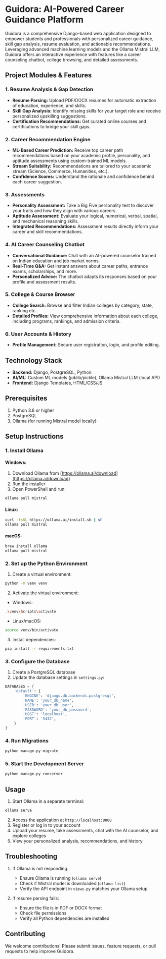 # Guidora: AI-Powered Career Guidance Platform

Guidora is a comprehensive Django-based web application designed to empower students and professionals with personalized career guidance, skill gap analysis, resume evaluation, and actionable recommendations. Leveraging advanced machine learning models and the Ollama Mistral LLM, Guidora offers an interactive experience with features like a career counseling chatbot, college browsing, and detailed assessments.

## Project Modules & Features

### 1. Resume Analysis & Gap Detection
- **Resume Parsing:** Upload PDF/DOCX resumes for automatic extraction of education, experience, and skills.
- **Skill Gap Analysis:** Identify missing skills for your target role and receive personalized upskilling suggestions.
- **Certification Recommendations:** Get curated online courses and certifications to bridge your skill gaps.

### 2. Career Recommendation Engine
- **ML-Based Career Prediction:** Receive top career path recommendations based on your academic profile, personality, and aptitude assessments using custom-trained ML models.
- **Stream Suitability:** Recommendations are tailored to your academic stream (Science, Commerce, Humanities, etc.).
- **Confidence Scores:** Understand the rationale and confidence behind each career suggestion.

### 3. Assessments
- **Personality Assessment:** Take a Big Five personality test to discover your traits and how they align with various careers.
- **Aptitude Assessment:** Evaluate your logical, numerical, verbal, spatial, and mechanical reasoning skills.
- **Integrated Recommendations:** Assessment results directly inform your career and skill recommendations.

### 4. AI Career Counseling Chatbot
- **Conversational Guidance:** Chat with an AI-powered counselor trained on Indian education and job market norms.
- **Real-Time Q&A:** Get instant answers about career paths, entrance exams, scholarships, and more.
- **Personalized Advice:** The chatbot adapts its responses based on your profile and assessment results.

### 5. College & Course Browser
- **College Search:** Browse and filter Indian colleges by category, state, ranking etc .
- **Detailed Profiles:** View comprehensive information about each college, including programs, rankings, and admission criteria.

### 6. User Accounts & History
- **Profile Management:** Secure user registration, login, and profile editing.


## Technology Stack
- **Backend:** Django, PostgreSQL, Python
- **AI/ML:** Custom ML models (joblib/pickle), Ollama Mistral LLM (local API)
- **Frontend:** Django Templates, HTML/CSS/JS

## Prerequisites

1. Python 3.8 or higher
2. PostgreSQL
3. Ollama (for running Mistral model locally)

## Setup Instructions

### 1. Install Ollama

#### Windows:
1. Download Ollama from [https://ollama.ai/download](https://ollama.ai/download)
2. Run the installer
3. Open PowerShell and run:
```powershell
ollama pull mistral
```

#### Linux:
```bash
curl -fsSL https://ollama.ai/install.sh | sh
ollama pull mistral
```

#### macOS:
```bash
brew install ollama
ollama pull mistral
```

### 2. Set up the Python Environment

1. Create a virtual environment:
```bash
python -m venv venv
```

2. Activate the virtual environment:
- Windows:
```bash
.\venv\Scripts\activate
```
- Linux/macOS:
```bash
source venv/bin/activate
```

3. Install dependencies:
```bash
pip install -r requirements.txt
```

### 3. Configure the Database

1. Create a PostgreSQL database
2. Update the database settings in `settings.py`:
```python
DATABASES = {
    'default': {
        'ENGINE': 'django.db.backends.postgresql',
        'NAME': 'your_db_name',
        'USER': 'your_db_user',
        'PASSWORD': 'your_db_password',
        'HOST': 'localhost',
        'PORT': '5432',
    }
}
```

### 4. Run Migrations

```bash
python manage.py migrate
```

### 5. Start the Development Server

```bash
python manage.py runserver
```

## Usage

1. Start Ollama in a separate terminal:
```bash
ollama serve
```

2. Access the application at `http://localhost:8000`
3. Register or log in to your account
4. Upload your resume, take assessments, chat with the AI counselor, and explore colleges
5. View your personalized analysis, recommendations, and history

## Troubleshooting

1. If Ollama is not responding:
   - Ensure Ollama is running (`ollama serve`)
   - Check if Mistral model is downloaded (`ollama list`)
   - Verify the API endpoint in `views.py` matches your Ollama setup

2. If resume parsing fails:
   - Ensure the file is in PDF or DOCX format
   - Check file permissions
   - Verify all Python dependencies are installed

## Contributing

We welcome contributions! Please submit issues, feature requests, or pull requests to help improve Guidora. 